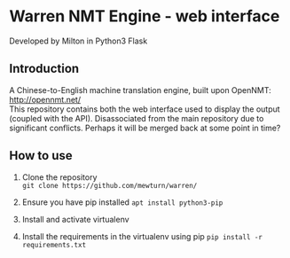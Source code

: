 # Warren NMT Engine - web interface
Developed by Milton in Python3 Flask

## Introduction
A Chinese-to-English machine translation engine, built upon OpenNMT: http://opennmt.net/  
This repository contains both the web interface used to display the output (coupled with the API). Disassociated from the main repository due to significant conflicts. Perhaps it will be merged back at some point in time?

## How to use
1. Clone the repository  
`git clone https://github.com/mewturn/warren/`  

2. Ensure you have pip installed
`apt install python3-pip`

3. Install and activate virtualenv

4. Install the requirements in the virtualenv using pip
`pip install -r requirements.txt`
